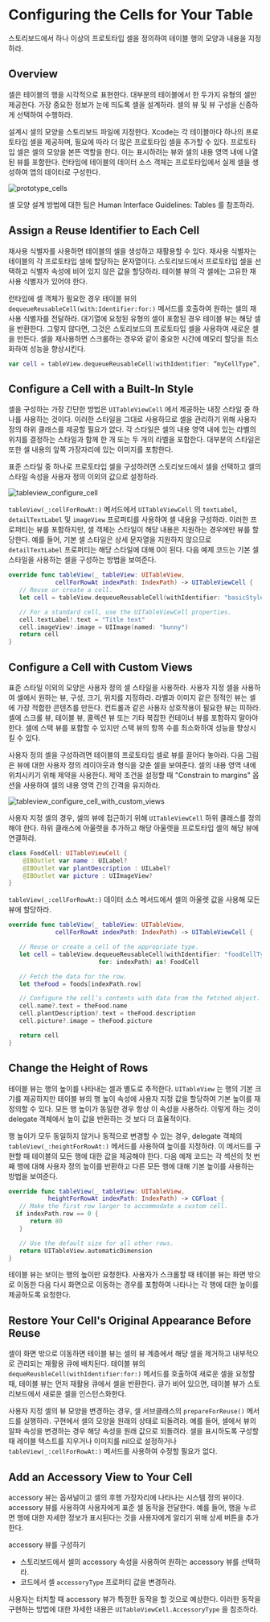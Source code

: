 # Configuring the Cells for Your Table

스토리보드에서 하나 이상의 프로토타입 셀을 정의하여 테이블 행의 모양과 내용을 지정하라.

## Overview

셀은 테이블의 행을 시각적으로 표현한다. 대부분의 테이블에서 한 두가지 유형의 셀만 제공한다. 가장 중요한 정보가 눈에 띄도록 셀을 설계하라. 셀의 뷰 및 뷰 구성을 신중하게 선택하여 수행하라.

설계시 셀의 모양을 스토리보드 파일에 지정한다. Xcode는 각 테이블마다 하나의 프로토타입 셀을 제공하며, 필요에 따라 더 많은 프로토타입 셀을 추가할 수 있다. 프로토타입 셀은 셀의 모양을 본뜬 역할을 한다. 이는 표시하려는 뷰와 셀의 내용 영역 내에 나열된 뷰를 포함한다. 런타임에 테이블의 데이터 소스 객체는 프로토타입에서 실제 셀을 생성하여 앱의 데이터로 구성한다.

![prototype\_cells](https://github.com/junyng/study-apple-docs/tree/c4b292b17da2edc8670232ab9689281024a64f04/.gitbook/assets/prototype_cells.png)

셀 모양 설계 방법에 대한 팁은 Human Interface Guidelines: Tables 를 참조하라.

## Assign a Reuse Identifier to Each Cell

재사용 식별자를 사용하면 테이블의 셀을 생성하고 재활용할 수 있다. 재사용 식별자는 테이블의 각 프로토타입 셀에 할당하는 문자열이다. 스토리보드에서 프로토타입 셀을 선택하고 식별자 속성에 비어 있지 않은 값을 할당하라. 테이블 뷰의 각 셀에는 고유한 재사용 식별자가 있어야 한다.

런타임에 셀 객체가 필요한 경우 테이블 뷰의 `dequeueReusableCell(with:Identifier:for:)` 메서드를 호출하여 원하는 셀의 재사용 식별자를 전달하라. 대기열에 요청된 유형의 셀이 포함된 경우 테이블 뷰는 해당 셀을 반환한다. 그렇지 않다면, 그것은 스토리보드의 프로토타입 셀을 사용하여 새로운 셀을 만든다. 셀을 재사용하면 스크롤하는 경우와 같이 중요한 시간에 메모리 할당을 최소화하여 성능을 향상시킨다.

```swift
var cell = tableView.dequeueReusableCell(withIdentifier: “myCellType”, for: indexPath)
```

## Configure a Cell with a Built-In Style

셀을 구성하는 가장 간단한 방법은 `UITableViewCell` 에서 제공하는 내장 스타일 중 하나를 사용하는 것이다. 이러한 스타일을 그대로 사용하므로 셀을 관리하기 위해 사용자 정의 하위 클래스를 제공할 필요가 없다. 각 스타일은 셀의 내용 영역 내에 있는 라벨의 위치를 결정하는 스타일과 함께 한 개 또는 두 개의 라벨을 포함한다. 대부분의 스타일은 또한 셀 내용의 앞쪽 가장자리에 있는 이미지를 포함한다.

표준 스타일 중 하나로 프로토타입 셀을 구성하려면 스토리보드에서 셀을 선택하고 셀의 스타일 속성을 사용자 정의 이외의 값으로 설정하라.

![tableview\_configure\_cell](https://github.com/junyng/study-apple-docs/tree/c4b292b17da2edc8670232ab9689281024a64f04/.gitbook/assets/tableview_configure_cell.png)

`tableView(_:cellForRowAt:)` 메서드에서 `UITableViewCell` 의 `textLabel`, `detailTextLabel` 및 `imageView` 프로퍼티를 사용하여 셀 내용을 구성하라. 이러한 프로퍼티는 뷰를 포함하지만, 셀 객체는 스타일이 해당 내용은 지원하는 경우에만 뷰를 할당한다. 예를 들어, 기본 셀 스타일은 상세 문자열을 지원하지 않으므로 `detailTextLabel` 프로퍼티는 해당 스타일에 대해 0이 된다. 다음 예제 코드는 기본 셀 스타일을 사용하는 셀을 구성하는 방법을 보여준다.

```swift
override func tableView(_ tableView: UITableView, 
             cellForRowAt indexPath: IndexPath) -> UITableViewCell {
   // Reuse or create a cell. 
   let cell = tableView.dequeueReusableCell(withIdentifier: "basicStyle", for: indexPath)

   // For a standard cell, use the UITableViewCell properties.
   cell.textLabel!.text = "Title text"
   cell.imageView!.image = UIImage(named: "bunny")
   return cell
}
```

## Configure a Cell with Custom Views

표준 스타일 이외의 모양은 사용자 정의 셀 스타일을 사용하라. 사용자 지정 셀을 사용하여 셀에서 원하는 뷰, 구성, 크기, 위치를 지정하라. 라벨과 이미지 같은 정적인 뷰는 셀에 가장 적합한 콘텐츠를 만든다. 컨트롤과 같은 사용자 상호작용이 필요한 뷰는 피하라. 셀에 스크롤 뷰, 테이블 뷰, 콜렉션 뷰 또는 기타 복잡한 컨테이너 뷰를 포함하지 말아야 한다. 셀에 스택 뷰를 포함할 수 있지만 스택 뷰의 항목 수를 최소화하여 성능을 향상시킬 수 있다.

사용자 정의 셀을 구성하려면 테이블의 프로토타입 셀로 뷰를 끌어다 놓아라. 다음 그림은 뷰에 대한 사용자 정의 레이아웃과 형식을 갖춘 셀을 보여준다. 셀의 내용 영역 내에 위치시키기 위해 제약을 사용한다. 제약 조건을 설정할 때 "Constrain to margins" 옵션을 사용하여 셀의 내용 영역 간의 간격을 유지하라.

![tableview\_configure\_cell\_with\_custom\_views](https://github.com/junyng/study-apple-docs/tree/c4b292b17da2edc8670232ab9689281024a64f04/.gitbook/assets/tableview_configure_cell_with_custom_views.png)

사용자 지정 셀의 경우, 셀의 뷰에 접근하기 위해 `UITableViewCell` 하위 클래스를 정의해야 한다. 하위 클래스에 아울렛을 추가하고 해당 아울렛을 프로토타입 셀의 해당 뷰에 연결하라.

```swift
class FoodCell: UITableViewCell {
    @IBOutlet var name : UILabel?
    @IBOutlet var plantDescription : UILabel?
    @IBOutlet var picture : UIImageView?
}
```

`tableView(_:cellForRowAt:)` 데이터 소스 메서드에서 셀의 아울렛 값을 사용해 모든 뷰에 할당하라.

```swift
override func tableView(_ tableView: UITableView, 
             cellForRowAt indexPath: IndexPath) -> UITableViewCell {

   // Reuse or create a cell of the appropriate type.
   let cell = tableView.dequeueReusableCell(withIdentifier: "foodCellType", 
                         for: indexPath) as! FoodCell

   // Fetch the data for the row.
   let theFood = foods[indexPath.row]

   // Configure the cell’s contents with data from the fetched object.
   cell.name?.text = theFood.name
   cell.plantDescription?.text = theFood.description
   cell.picture?.image = theFood.picture

   return cell
}
```

## Change the Height of Rows

테이블 뷰는 행의 높이를 나타내는 셀과 별도로 추적한다. `UITableView` 는 행의 기본 크기를 제공하지만 테이블 뷰의 행 높이 속성에 사용자 지정 값을 할당하여 기본 높이를 재정의할 수 있다. 모든 행 높이가 동일한 경우 항상 이 속성을 사용하라. 이렇게 하는 것이 delegate 객체에서 높이 값을 반환하는 것 보다 더 효율적이다.

행 높이가 모두 동일하지 않거나 동적으로 변경할 수 있는 경우, delegate 객체의 `tableView(_:heightForRowAt:)` 메서드를 사용하여 높이를 지정하라. 이 메서드를 구현할 때 테이블의 모든 행에 대한 값을 제공해야 한다. 다음 예제 코드는 각 섹션의 첫 번째 행에 대해 사용자 정의 높이를 반환하고 다른 모든 행에 대해 기본 높이를 사용하는 방법을 보여준다.

```swift
override func tableView(_ tableView: UITableView, 
           heightForRowAt indexPath: IndexPath) -> CGFloat {
   // Make the first row larger to accommodate a custom cell.
  if indexPath.row == 0 {
      return 80
   }

   // Use the default size for all other rows.
   return UITableView.automaticDimension
}
```

테이블 뷰는 보이는 행의 높이만 요청한다. 사용자가 스크롤할 때 테이블 뷰는 화면 밖으로 이동한 다음 다시 화면으로 이동하는 경우를 포함하여 나타나는 각 행에 대한 높이를 제공하도록 요청한다.

## Restore Your Cell's Original Appearance Before Reuse

셀이 화면 밖으로 이동하면 테이블 뷰는 셀의 뷰 계층에서 해당 셀을 제거하고 내부적으로 관리되는 재활용 큐에 배치된다. 테이블 뷰의 `dequeReusbleCell(withIdentifier:for:)` 메서드를 호출하여 새로운 셀을 요청할때, 테이블 뷰는 먼저 재활용 큐에서 셀을 반환한다. 큐가 비어 있으면, 테이블 뷰가 스토리보드에서 새로운 셀을 인스턴스화한다.

사용자 지정 셀의 뷰 모양을 변경하는 경우, 셀 서브클래스의 `prepareForReuse()` 메서드를 실행하라. 구현에서 셀의 모양을 원래의 상태로 되돌려라. 예를 들어, 셀에서 뷰의 알파 속성을 변경하는 경우 해당 속성을 원래 값으로 되돌려라. 셀을 표시하도록 구성할 때 레이블 텍스트를 지우거나 이미지를 nil으로 설정하거나 `tableView(_:cellForRowAt:)` 메서드를 사용하여 수정할 필요가 없다.

## Add an Accessory View to Your Cell

accessory 뷰는 옵셔널이고 셀의 후행 가장자리에 나타나는 시스템 정의 뷰이다. accessory 뷰를 사용하여 사용자에게 표준 셀 동작을 전달한다. 예를 들어, 행을 누르면 행에 대한 자세한 정보가 표시된다는 것을 사용자에게 알리기 위해 상세 버튼을 추가한다.

accessory 뷰를 구성하기

* 스토리보드에서 셀의 accessory 속성을 사용하여 원하는 accessory 뷰를 선택하라.
* 코드에서 셀 `accessoryType` 프로퍼티 값을 변경하라.

사용자는 터치할 때 accessory 뷰가 특정한 동작을 할 것으로 예상한다. 이러한 동작을 구현하는 방법에 대한 자세한 내용은 `UITableViewCell.AccessoryType` 을 참조하라.

